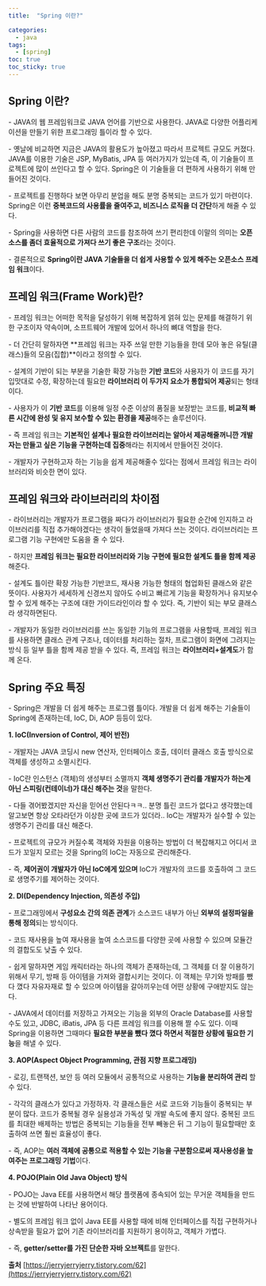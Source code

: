 ```yaml
---
title:  "Spring 이란?"

categories:
  - java
tags:
  - [spring]
toc: true
toc_sticky: true
---
```


## Spring 이란?

\- JAVA의 웹 프레임워크로 JAVA 언어를 기반으로 사용한다. JAVA로 다양한 어플리케이션을 만들기 위한 프로그래밍 틀이라 할 수 있다.

\- 옛날에 비교하면 지금은 JAVA의 활용도가 높아졌고 따라서 프로젝트 규모도 커졌다. JAVA를 이용한 기술은 JSP, MyBatis, JPA 등 여러가지가 있는데 즉, 이 기술들이 프로젝트에 많이 쓰인다고 할 수 있다. Spring은 이 기술들을 더 편하게 사용하기 위해 만들어진 것이다.

\- 프로젝트를 진행하다 보면 아무리 분업을 해도 분명 중복되는 코드가 있기 마련이다. Spring은 이런 **중복코드의 사용률을 줄여주고, 비즈니스 로직을 더 간단**하게 해줄 수 있다.

\- Spring을 사용하면 다른 사람의 코드를 참조하여 쓰기 편리한데 이말의 의미는 **오픈소스를 좀더 효율적으로 가져다 쓰기 좋은 구조**라는 것이다.

\- 결론적으로 **Spring이란 JAVA 기술들을 더 쉽게 사용할 수 있게 해주는 오픈소스 프레임 워크**이다.

 

 

## 프레임 워크(Frame Work)란?

\- 프레임 워크는 어떠한 목적을 달성하기 위해 복잡하게 얽혀 있는 문제를 해결하기 위한 구조이자 약속이며, 소프트웨어 개발에 있어서 하나의 뼈대 역할을 한다.

\- 더 간단히 말하자면 **프레임 워크는 자주 쓰일 만한 기능들을 한데 모아 놓은 유틸(클래스)들의 모음(집합)**이라고 정의할 수 있다.

\- 설계의 기반이 되는 부분을 기술한 확장 가능한 **기반 코드**와 사용자가 이 코드를 자기 입맛대로 수정, 확장하는데 필요한 **라이브러리 이 두가지 요소가 통합되어 제공**되는 형태이다.

\- 사용자가 이 **기반 코드**를 이용해 일정 수준 이상의 품질을 보장받는 코드를, **비교적 빠른 시간에 완성 및 유지 보수할 수 있는 환경을 제공**해주는 솔루션이다.

\- 즉 프레임 워크는 **기본적인 설계나 필요한 라이브러리는 알아서 제공해줄꺼니깐 개발자는 만들고 싶은 기능을 구현하는데 집중**해라는 취지에서 만들어진 것이다.

\- 개발자가 구현하고자 하는 기능을 쉽게 제공해줄수 있다는 점에서 프레임 워크는 라이브러리와 비슷한 면이 있다.

 

 

 

## 프레임 워크와 라이브러리의 차이점

\- 라이브러리는 개발자가 프로그램을 짜다가 라이브러리가 필요한 순간에 인지하고 라이브러리를 직접 추가해야겠다는 생각이 들었을때 가져다 쓰는 것이다. 라이브러리는 프로그램 기능 구현에만 도움을 줄 수 있다.

\- 하지만 **프레임 워크는 필요한 라이브러리와 기능 구현에 필요한 설계도 틀을 함께 제공**해준다.

\- 설계도 틀이란 확장 가능한 기반코드, 재사용 가능한 형태의 협업화된 클래스와 같은 뜻이다. 사용자가 세세하게 신경쓰지 않아도 수비고 빠르게 기능을 확장하거나 유지보수할 수 있게 해주는 구조에 대한 가이드라인이라 할 수 있다. 즉, 기반이 되는 부모 클래스라 생각하면된다.

\- 개발자가 동일한 라이브러리를 쓰는 동일한 기능의 프로그램을 사용할때, 프레임 워크를 사용하면 클래스 관계 구조나, 데이터를 처리하는 절차, 프로그램이 화면에 그려지는 방식 등 일부 틀을 함께 제공 받을 수 있다. 즉, 프레임 워크는 **라이브러리+설계도**가 함께 온다.

 

 

 

 

 

## Spring 주요 특징

\- Spring은 개발을 더 쉽게 해주는 프로그램 틀이다. 개발을 더 쉽게 해주는 기술들이 Spring에 존재하는데, IoC, Di, AOP 등등이 있다. 

 

**1. IoC(Inversion of Control, 제어 반전)**

\- 개발자는 JAVA 코딩시 new 연산자, 인터페이스 호출, 데이터 클래스 호출 방식으로 객체를 생성하고 소멸시킨다.

\- IoC란 인스턴스 (객체)의 생성부터 소멸까지 **객체 생명주기 관리를 개발자가 하는게 아닌 스피링(컨테이너)가 대신 해주는 것**을 말한다.

\- 다들 겪어봤겠지만 자신을 믿어선 안된다ㅋㅋ.. 분명 틀린 코드가 없다고 생각했는데 알고보면 항상 오타라던가 이상한 곳에 코드가 있더라.. IoC는 개발자가 실수할 수 있는 생명주기 관리를 대신 해준다.

\- 프로젝트의 규모가 커질수록 객체와 자원을 이용하는 방법이 더 복잡해지고 어디서 코드가 꼬일지 모르는 것을 Spring의 IoC는 자동으로 관리해준다.

\- 즉, **제어권이 개발자가 아닌 IoC에게 있으며** IoC가 개발자의 코드를 호출하여 그 코드로 생명주기를 제어하는 것이다.

 

**2. DI(Dependency Injection, 의존성 주입)**

\- 프로그래밍에서 **구성요소 간의 의존 관계**가 소스코드 내부가 아닌 **외부의 설정파일을 통해 정의**되는 방식이다.

\- 코드 재사용을 높여 재사용을 높여 소스코드를 다양한 곳에 사용할 수 있으며 모듈간의 결합도도 낮출 수 있다.

\- 쉽게 말하자면 게임 캐릭터라는 하나의 객체가 존재하는데, 그 객체를 더 잘 이용하기 위해서 무기, 방패 등 아이템을 가져와 결합시키는 것이다. 이 객체는 무기와 방패를 뺐다 꼈다 자유자재로 할 수 있으며 아이템을 갈아끼우는데 어떤 상황에 구애받지도 않는다.

\- JAVA에서 데이터를 저장하고 가져오는 기능을 외부의 Oracle Database를 사용할 수도 있고, JDBC, iBatis, JPA 등 다른 프레임 워크를 이용해 짤 수도 있다. 이때 Spring을 이용하면 그때마다 **필요한 부분을 뺐다 꼈다 하면서 적절한 상황에 필요한 기능**을 해낼 수 있다.

 

**3. AOP(Aspect Object Programming, 관점 지향 프로그래밍)**

\- 로깅, 트랜잭션, 보안 등 여러 모듈에서 공통적으로 사용하는 **기능을 분리하여 관리** 할 수 있다.

\- 각각의 클래스가 있다고 가정하자. 각 클래스들은 서로 코드와 기능들이 중복되는 부분이 많다. 코드가 중복될 경우 실용성과 가독성 및 개발 속도에 좋지 않다. 중복된 코드를 최대한 배제하는 방법은 중복되는 기능들을 전부 빼놓은 뒤 그 기능이 필요할때만 호출하여 쓰면 훨씬 효율성이 좋다.

\- 즉, AOP는 **여러 객체에 공통으로 적용할 수 있는 기능을 구분함으로써 재사용성을 높여주는 프로그래밍 기법**이다.

 

**4. POJO(Plain Old Java Object) 방식**

\- POJO는 Java EE를 사용하면서 해당 플랫폼에 종속되어 있는 무거운 객체들을 만드는 것에 반발하여 나타난 용어이다.

\- 별도의 프레임 워크 없이 Java EE를 사용할 때에 비해 인터페이스를 직접 구현하거나 상속받을 필요가 없어 기존 라이브러리를 지원하기 용이하고, 객체가 가볍다.

\- 즉, **getter/setter를 가진 단순한 자바 오브젝트**를 말한다.

**출처**
[https://jerryjerryjerry.tistory.com/62](https://jerryjerryjerry.tistory.com/62)